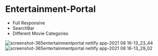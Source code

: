 ﻿# Entertainment-Portal
  - Full Responsive
  - SearchBar 
  - Different Movie Categories

![screenshot-365entertainmentportal netlify app-2021 08 16-13_23_44](https://user-images.githubusercontent.com/83551362/129530287-2dd6c46a-9dfa-4dc2-aca7-cbacf77247d9.png)
![screenshot-365entertainmentportal netlify app-2021 08 16-13_29_02](https://user-images.githubusercontent.com/83551362/129531016-28cb833d-8dc9-435b-b1d3-0792be0a8e66.png)

